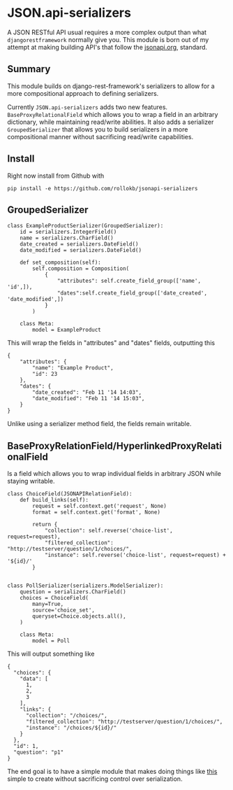 # JSON.api-serializers

A JSON RESTful API usual requires a more complex output than what `djangorestframework` normally give you. This module is born out of my attempt at making building API's that follow the [jsonapi.org](jsonapi.org), standard. 

## Summary

This module builds on django-rest-framework's serializers to allow for a more compositional approach to defining serializers.

Currently `JSON.api-serializers` adds two new features. `BaseProxyRelationalField` which allows you to wrap a field in an arbitrary dictionary, while maintaining read/write abilities. It also adds a serializer `GroupedSerializer` that allows you to build serializers in a more compositional manner without sacrificing read/write capabilities.



## Install

Right now install from Github with
    
    pip install -e https://github.com/rollokb/jsonapi-serializers

## GroupedSerializer

    class ExampleProductSerializer(GroupedSerializer):
        id = serializers.IntegerField()
        name = serializers.CharField()
        date_created = serializers.DateField()
        date_modified = serializers.DateField()
        
        def set_composition(self):
            self.composition = Composition(
                {
                    "attributes": self.create_field_group(['name', 'id',]),
                    "dates":self.create_field_group(['date_created', 'date_modified',])
                }
            )
        
        class Meta:
            model = ExampleProduct

This will wrap the fields in "attributes" and "dates" fields, outputting this

    {
        "attributes": {
            "name": "Example Product",
            "id": 23
        },
        "dates": {
            "date_created": "Feb 11 '14 14:03",
            "date_modified": "Feb 11 '14 15:03",
        }
    }

Unlike using a serializer method field, the fields remain writable.

## BaseProxyRelationField/HyperlinkedProxyRelationalField

Is a field which allows you to wrap individual fields in arbitrary JSON while staying writable.

    class ChoiceField(JSONAPIRelationField):
        def build_links(self):
            request = self.context.get('request', None)
            format = self.context.get('format', None)

            return {
                "collection": self.reverse('choice-list', request=request),
                "filtered_collection": "http://testserver/question/1/choices/",
                "instance": self.reverse('choice-list', request=request) + '${id}/'
            }


    class PollSerializer(serializers.ModelSerializer):
        question = serializers.CharField()
        choices = ChoiceField(
            many=True,
            source='choice_set',
            queryset=Choice.objects.all(),
        )

        class Meta:
            model = Poll

This will output something like

    {
      "choices": {
        "data": [
          1,
          2,
          3
        ],
        "links": {
          "collection": "/choices/",
          "filtered_collection": "http://testserver/question/1/choices/",
          "instance": "/choices/${id}/"
        }
      },
      "id": 1,
      "question": "p1"
    }

The end goal is to have a simple module that makes doing things like [this](http://jsonapi.org/) simple to create without sacrificing control over serialization.

